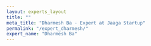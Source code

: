 ```yaml
---
layout: experts_layout
title: ""
meta_title: "Dharmesh Ba - Expert at Jaaga Startup"
permalink: "/expert_dharmesh/"
expert_name: "Dharmesh Ba"
---
```

